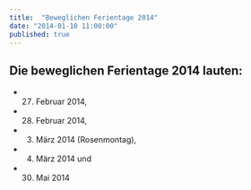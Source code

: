 ```yaml
---
title:  "Beweglichen Ferientage 2014"
date: "2014-01-10 11:00:00"
published: true
---
```


## Die beweglichen Ferientage 2014 lauten:

- 27. Februar 2014, 
- 28. Februar 2014, 
- 03. M&auml;rz 2014 (Rosenmontag), 
- 04. M&auml;rz 2014 und 
- 30. Mai 2014
